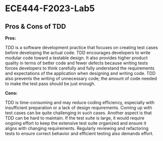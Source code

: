# ECE444-F2023-Lab5
## Pros & Cons of TDD

**Pros:** 

TDD is a software development practice that focuses on creating test cases before developing the actual code. TDD encourages developers to write modular code toward a testable design. It also provides higher product quality in terms of better code and fewer defects because writing tests forces developers to think carefully and fully understand the requirements and expectations of the application when designing and writing code. TDD also prevents the writing of unnecessary code; the amount of code needed to make the test pass should be just enough.

**Cons:**

TDD is time-consuming and may reduce coding efficiency, especially with insufficient preparation or a lack of design requirements. Coming up with test cases can be quite challenging in such cases. Another aspect is that TDD can be hard to maintain. If the test suite is large, it would require ongoing effort to keep the extensive test suite organized and ensure it aligns with changing requirements. Regularly reviewing and refactoring tests to ensure correct behavior and efficient testing also demands effort.



